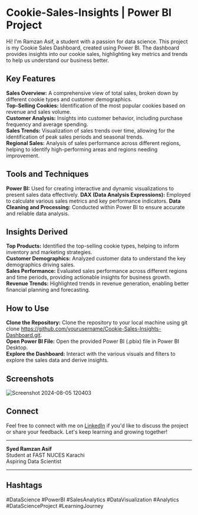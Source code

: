 # Cookie-Sales-Insights | Power BI Project

Hi! I'm Ramzan Asif, a student with a passion for data science. This project is my Cookie Sales Dashboard, created using Power BI. The dashboard provides insights into our cookie sales, highlighting key metrics and trends to help us understand our business better.

## Key Features
**Sales Overview:** A comprehensive view of total sales, broken down by different cookie types and customer demographics.  
**Top-Selling Cookies:** Identification of the most popular cookies based on revenue and sales volume.  
**Customer Analysis:** Insights into customer behavior, including purchase frequency and average spending.  
**Sales Trends:** Visualization of sales trends over time, allowing for the identification of peak sales periods and seasonal trends.  
**Regional Sales:** Analysis of sales performance across different regions, helping to identify high-performing areas and regions needing improvement.

## Tools and Techniques
**Power BI:** Used for creating interactive and dynamic visualizations to present sales data effectively.
**DAX (Data Analysis Expressions):** Employed to calculate various sales metrics and key performance indicators.
**Data Cleaning and Processing:** Conducted within Power BI to ensure accurate and reliable data analysis.

## Insights Derived
**Top Products:** Identified the top-selling cookie types, helping to inform inventory and marketing strategies.  
**Customer Demographics:** Analyzed customer data to understand the key demographics driving sales.  
**Sales Performance:** Evaluated sales performance across different regions and time periods, providing actionable insights for business growth.  
**Revenue Trends:** Highlighted trends in revenue generation, enabling better financial planning and forecasting.

## How to Use
**Clone the Repository:** Clone the repository to your local machine using git clone https://github.com/yourusername/Cookie-Sales-Insights-Dashboard.git.  
**Open Power BI File:** Open the provided Power BI (.pbix) file in Power BI Desktop.  
**Explore the Dashboard:** Interact with the various visuals and filters to explore the sales data and derive insights.

## Screenshots
![Screenshot 2024-08-05 120403](https://github.com/user-attachments/assets/c1c1f666-8f5b-40bc-bd72-1035943ed7a2)

## Connect
Feel free to connect with me on [LinkedIn](https://www.linkedin.com/in/ramzan-asif/) if you'd like to discuss the project or share your feedback. Let's keep learning and growing together!

---

**Syed Ramzan Asif**  
Student at FAST NUCES Karachi  
Aspiring Data Scientist

---

## Hashtags
#DataScience #PowerBI #SalesAnalytics #DataVisualization #Analytics #DataScienceProject #LearningJourney

